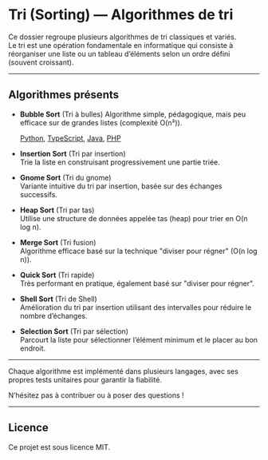 # Tri (Sorting) — Algorithmes de tri

Ce dossier regroupe plusieurs algorithmes de tri classiques et variés.  
Le tri est une opération fondamentale en informatique qui consiste à réorganiser une liste ou un tableau d’éléments selon un ordre défini (souvent croissant).

---

## Algorithmes présents

- **Bubble Sort** (Tri à bulles)
  Algorithme simple, pédagogique, mais peu efficace sur de grandes listes (complexité O(n²)).

  [Python](./bubble_sort/python/bubble_sort.py), [TypeScript](./bubble_sort/typescript/bubble_sort.ts), [Java](./bubble_sort/java/bubble_sort.java), [PHP](./bubble_sort/php/bubble_sort.php)

- **Insertion Sort** (Tri par insertion)  
  Trie la liste en construisant progressivement une partie triée.

- **Gnome Sort** (Tri du gnome)  
  Variante intuitive du tri par insertion, basée sur des échanges successifs.

- **Heap Sort** (Tri par tas)  
  Utilise une structure de données appelée tas (heap) pour trier en O(n log n).

- **Merge Sort** (Tri fusion)  
  Algorithme efficace basé sur la technique "diviser pour régner" (O(n log n)).

- **Quick Sort** (Tri rapide)  
  Très performant en pratique, également basé sur "diviser pour régner".

- **Shell Sort** (Tri de Shell)  
  Amélioration du tri par insertion utilisant des intervalles pour réduire le nombre d’échanges.

- **Selection Sort** (Tri par sélection)  
  Parcourt la liste pour sélectionner l’élément minimum et le placer au bon endroit.

---

Chaque algorithme est implémenté dans plusieurs langages, avec ses propres tests unitaires pour garantir la fiabilité.

N’hésitez pas à contribuer ou à poser des questions !

---

## Licence

Ce projet est sous licence MIT.
